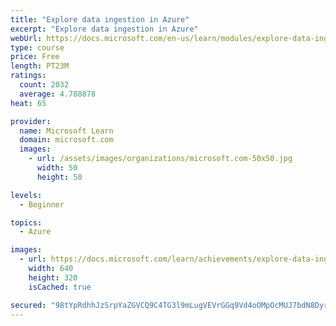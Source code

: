 ```yaml
---
title: "Explore data ingestion in Azure"
excerpt: "Explore data ingestion in Azure"
webUrl: https://docs.microsoft.com/en-us/learn/modules/explore-data-ingestion-azure/
type: course
price: Free
length: PT23M
ratings:
  count: 2032
  average: 4.788878
heat: 65

provider:
  name: Microsoft Learn
  domain: microsoft.com
  images:
    - url: /assets/images/organizations/microsoft.com-50x50.jpg
      width: 50
      height: 50

levels:
  - Beginner

topics:
  - Azure

images:
  - url: https://docs.microsoft.com/learn/achievements/explore-data-ingestion-azure-social.png
    width: 640
    height: 320
    isCached: true

secured: "98tYpRdhhJzSrpYaZGVCQ9C4TG3l9mLugVEVrGGq9Vd4oOMpOcMUJ7bdN8DyrxqhvjV/qo8RIb3Lyck/fF/1FW4Fh2Igj2sAMI7hJFhbVPExBG96xxVqT8SLahyUZqdBDZGAmCDBsYDlVuW7LGTjFdDzrDwNrpVjZaWImce4ZKElKefY9YV0PmOxywndsdUa9TZ+yoaIZ9hBMJ1JZCY2yne9F1FVuY5gEGj5iTdR0tpt2zWsnpbEDJ6M9wvhU8xI1Hmbg8+l1tTnjio1Qv7WwFvs0r4eytYOXNPSVugUaFyoNCZPkWqrA5WlLhRzewZxoXbWemJBuN1x6mHHK+E8wTWIGNFOZRdlXQiOMV91iqoH8FVfibDmJC+dG7wIYMxW6vW0wZRQ2zclJIcKafFnmIidoqRnFBwDbGbXlnZzDOw=;BwJbfkdIIhitxF8L7Sw3Zg=="
---
```


